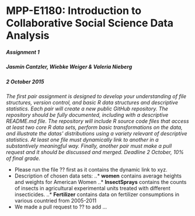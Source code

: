 # MPP-E1180: Introduction to Collaborative Social Science Data Analysis
##### Assignment 1
##### Jasmin Cantzler, Wiebke Weiger & Valeria Nieberg
##### 2 October 2015

*The first pair assignment is designed to develop your understanding of file structures, version control, and basic R data structures and descriptive statistics. Each pair will create a new public GitHub repository. The repository should be fully documented, including with a descriptive README.md file. The repository will include R source code files that access at least two core R data sets, perform basic transformations on the data, and illustrate the datas' distributions using a variety relevant of descriptive statistics. At least one file must dynamically link to another in a substantively meaningful way. Finally, another pair must make a pull request and it should be discussed and merged. Deadline 2 October, 10% of final grade.*

* Please run the file ?? first as it contains the dynamic link to xyz.
* Description of chosen data sets:
..* **women** contains average heights and weights for American Women
..* **InsectSprays** contains the counts of insects in agricultural experimental units treated with different insecticides.
..* **Fertilizer** contains data on fertilizer consumptions in various countried from 2005-2011
* We made a pull request to ?? to add ... 




